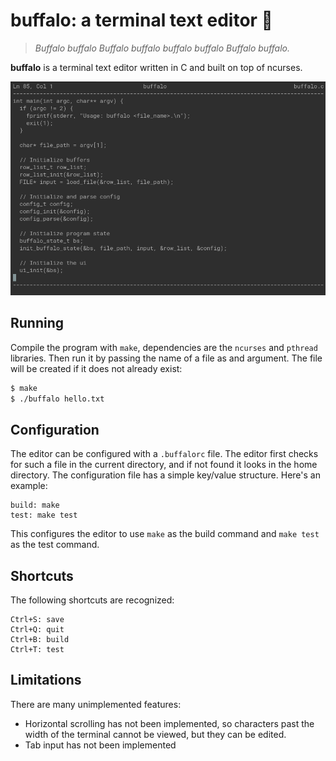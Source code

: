 # buffalo: a terminal text editor 🦬

> *Buffalo buffalo Buffalo buffalo buffalo buffalo Buffalo buffalo.*

**buffalo** is a terminal text editor written in C and built on top of ncurses.

![preview](img/buffalo-preview.png)

## Running

Compile the program with `make`, dependencies are the `ncurses` and `pthread` libraries. Then run it by passing the name of a file as and argument. The file will be created if it does not already exist:

```sh
$ make
$ ./buffalo hello.txt
```

## Configuration

The editor can be configured with a `.buffalorc` file. The editor first checks for such a file in the current directory, and if not found it looks in the home directory. The configuration file has a simple key/value structure. Here's an example:

```
build: make
test: make test
```

This configures the editor to use `make` as the build command and `make test` as the test command.

## Shortcuts

The following shortcuts are recognized:

```
Ctrl+S: save
Ctrl+Q: quit
Ctrl+B: build
Ctrl+T: test
```

## Limitations

There are many unimplemented features:

- Horizontal scrolling has not been implemented, so characters past the width of the terminal cannot be viewed, but they can be edited.
- Tab input has not been implemented